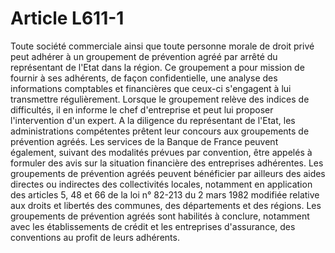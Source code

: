 # Article L611-1

Toute société commerciale ainsi que toute personne morale de droit privé peut adhérer à un groupement de prévention agréé par arrêté du représentant de l'Etat dans la région.   Ce groupement a pour mission de fournir à ses adhérents, de façon confidentielle, une analyse des informations comptables et financières que ceux-ci s'engagent à lui transmettre régulièrement.   Lorsque le groupement relève des indices de difficultés, il en informe le chef d'entreprise et peut lui proposer l'intervention d'un expert.   A la diligence du représentant de l'Etat, les administrations compétentes prêtent leur concours aux groupements de prévention agréés. Les services de la Banque de France peuvent également, suivant des modalités prévues par convention, être appelés à formuler des avis sur la situation financière des entreprises adhérentes. Les groupements de prévention agréés peuvent bénéficier par ailleurs des aides directes ou indirectes des collectivités locales, notamment en application des articles 5, 48 et 66 de la loi n° 82-213 du 2 mars 1982 modifiée relative aux droits et libertés des communes, des départements et des régions.   Les groupements de prévention agréés sont habilités à conclure, notamment avec les établissements de crédit et les entreprises d'assurance, des conventions au profit de leurs adhérents.